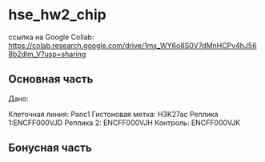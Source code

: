 # hse_hw2_chip

ссылка на Google Collab: https://colab.research.google.com/drive/1mx_WY6o8S0V7dMnHCPv4hJ568b2dlm_V?usp=sharing

## Основная часть
Дано:

Клеточная линия: Panc1
Гистоновая метка: H3K27ac
Реплика 1:ENCFF000VJD
Реплика 2: ENCFF000VJH
Контроль: ENCFF000VJK

## Бонусная часть
